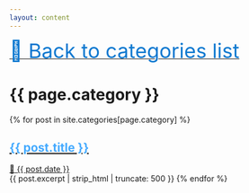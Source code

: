 ```yaml
---
layout: content
---
```


<a href="{{ site.url }}/category/"><span style="color:#0f79d0; font-size: 36px;">&#128188; Back to categories list</span></a>

<h1> {{ page.category }} </h1>
{% for post in site.categories[page.category] %}
    <a href="{{ post.url | absolute_url }}">
			<h2 style="color:#44aaff">{{ post.title }}</h2>
			&#128197; {{ post.date }}<br>
    </a>
<!--{{ post.content | replace: "</h1>", " | " | strip_html | remove: "Back to home" | replace: " | ", "<br>" | truncatewords: 50}}-->
    {{ post.excerpt | strip_html | truncate: 500 }}
{% endfor %}

